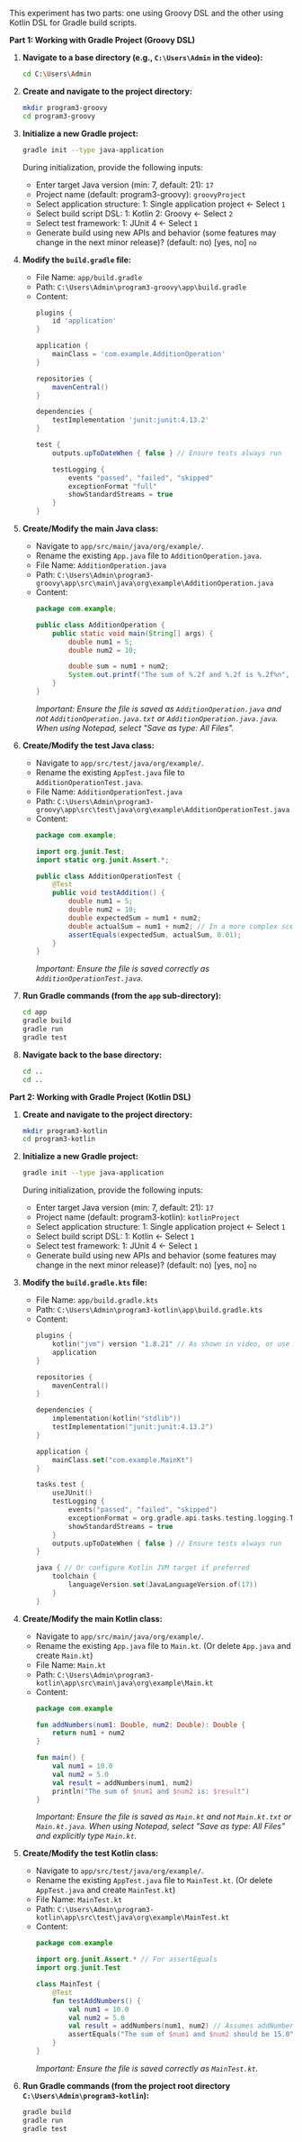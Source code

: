 This experiment has two parts: one using Groovy DSL and the other using Kotlin DSL for Gradle build scripts.

**Part 1: Working with Gradle Project (Groovy DSL)**

1.  **Navigate to a base directory (e.g., `C:\Users\Admin` in the video):**
    ```bash
    cd C:\Users\Admin
    ```

2.  **Create and navigate to the project directory:**
    ```bash
    mkdir program3-groovy
    cd program3-groovy
    ```

3.  **Initialize a new Gradle project:**
    ```bash
    gradle init --type java-application
    ```
    During initialization, provide the following inputs:
    *   Enter target Java version (min: 7, default: 21): `17`
    *   Project name (default: program3-groovy): `groovyProject`
    *   Select application structure:
        1: Single application project  <- Select `1`
    *   Select build script DSL:
        1: Kotlin
        2: Groovy                      <- Select `2`
    *   Select test framework:
        1: JUnit 4                     <- Select `1`
    *   Generate build using new APIs and behavior (some features may change in the next minor release)? (default: no) \[yes, no] `no`

4.  **Modify the `build.gradle` file:**
    *   File Name: `app/build.gradle`
    *   Path: `C:\Users\Admin\program3-groovy\app\build.gradle`
    *   Content:
        ```groovy
        plugins {
            id 'application'
        }

        application {
            mainClass = 'com.example.AdditionOperation'
        }

        repositories {
            mavenCentral()
        }

        dependencies {
            testImplementation 'junit:junit:4.13.2'
        }

        test {
            outputs.upToDateWhen { false } // Ensure tests always run

            testLogging {
                events "passed", "failed", "skipped"
                exceptionFormat "full"
                showStandardStreams = true
            }
        }
        ```

5.  **Create/Modify the main Java class:**
    *   Navigate to `app/src/main/java/org/example/`.
    *   Rename the existing `App.java` file to `AdditionOperation.java`.
    *   File Name: `AdditionOperation.java`
    *   Path: `C:\Users\Admin\program3-groovy\app\src\main\java\org\example\AdditionOperation.java`
    *   Content:
        ```java
        package com.example;

        public class AdditionOperation {
            public static void main(String[] args) {
                double num1 = 5;
                double num2 = 10;

                double sum = num1 + num2;
                System.out.printf("The sum of %.2f and %.2f is %.2f%n", num1, num2, sum);
            }
        }
        ```
        *Important: Ensure the file is saved as `AdditionOperation.java` and not `AdditionOperation.java.txt` or `AdditionOperation.java.java`. When using Notepad, select "Save as type: All Files".*

6.  **Create/Modify the test Java class:**
    *   Navigate to `app/src/test/java/org/example/`.
    *   Rename the existing `AppTest.java` file to `AdditionOperationTest.java`.
    *   File Name: `AdditionOperationTest.java`
    *   Path: `C:\Users\Admin\program3-groovy\app\src\test\java\org\example\AdditionOperationTest.java`
    *   Content:
        ```java
        package com.example;

        import org.junit.Test;
        import static org.junit.Assert.*;

        public class AdditionOperationTest {
            @Test
            public void testAddition() {
                double num1 = 5;
                double num2 = 10;
                double expectedSum = num1 + num2;
                double actualSum = num1 + num2; // In a more complex scenario, this would call a method from AdditionOperation
                assertEquals(expectedSum, actualSum, 0.01);
            }
        }
        ```
        *Important: Ensure the file is saved correctly as `AdditionOperationTest.java`.*

7.  **Run Gradle commands (from the `app` sub-directory):**
    ```bash
    cd app
    gradle build
    gradle run
    gradle test
    ```

8.  **Navigate back to the base directory:**
    ```bash
    cd ..
    cd ..
    ```

**Part 2: Working with Gradle Project (Kotlin DSL)**

1.  **Create and navigate to the project directory:**
    ```bash
    mkdir program3-kotlin
    cd program3-kotlin
    ```

2.  **Initialize a new Gradle project:**
    ```bash
    gradle init --type java-application
    ```
    During initialization, provide the following inputs:
    *   Enter target Java version (min: 7, default: 21): `17`
    *   Project name (default: program3-kotlin): `kotlinProject`
    *   Select application structure:
        1: Single application project  <- Select `1`
    *   Select build script DSL:
        1: Kotlin                      <- Select `1`
    *   Select test framework:
        1: JUnit 4                     <- Select `1`
    *   Generate build using new APIs and behavior (some features may change in the next minor release)? (default: no) \[yes, no] `no`

3.  **Modify the `build.gradle.kts` file:**
    *   File Name: `app/build.gradle.kts`
    *   Path: `C:\Users\Admin\program3-kotlin\app\build.gradle.kts`
    *   Content:
        ```kotlin
        plugins {
            kotlin("jvm") version "1.8.21" // As shown in video, or use a current stable version
            application
        }

        repositories {
            mavenCentral()
        }

        dependencies {
            implementation(kotlin("stdlib"))
            testImplementation("junit:junit:4.13.2")
        }

        application {
            mainClass.set("com.example.MainKt")
        }

        tasks.test {
            useJUnit()
            testLogging {
                events("passed", "failed", "skipped")
                exceptionFormat = org.gradle.api.tasks.testing.logging.TestExceptionFormat.FULL
                showStandardStreams = true
            }
            outputs.upToDateWhen { false } // Ensure tests always run
        }

        java { // Or configure Kotlin JVM target if preferred
            toolchain {
                languageVersion.set(JavaLanguageVersion.of(17))
            }
        }
        ```

4.  **Create/Modify the main Kotlin class:**
    *   Navigate to `app/src/main/java/org/example/`.
    *   Rename the existing `App.java` file to `Main.kt`. (Or delete `App.java` and create `Main.kt`)
    *   File Name: `Main.kt`
    *   Path: `C:\Users\Admin\program3-kotlin\app\src\main\java\org\example\Main.kt`
    *   Content:
        ```kotlin
        package com.example

        fun addNumbers(num1: Double, num2: Double): Double {
            return num1 + num2
        }

        fun main() {
            val num1 = 10.0
            val num2 = 5.0
            val result = addNumbers(num1, num2)
            println("The sum of $num1 and $num2 is: $result")
        }
        ```
        *Important: Ensure the file is saved as `Main.kt` and not `Main.kt.txt` or `Main.kt.java`. When using Notepad, select "Save as type: All Files" and explicitly type `Main.kt`.*

5.  **Create/Modify the test Kotlin class:**
    *   Navigate to `app/src/test/java/org/example/`.
    *   Rename the existing `AppTest.java` file to `MainTest.kt`. (Or delete `AppTest.java` and create `MainTest.kt`)
    *   File Name: `MainTest.kt`
    *   Path: `C:\Users\Admin\program3-kotlin\app\src\test\java\org\example\MainTest.kt`
    *   Content:
        ```kotlin
        package com.example

        import org.junit.Assert.* // For assertEquals
        import org.junit.Test

        class MainTest {
            @Test
            fun testAddNumbers() {
                val num1 = 10.0
                val num2 = 5.0
                val result = addNumbers(num1, num2) // Assumes addNumbers is accessible, e.g., top-level in the same package
                assertEquals("The sum of $num1 and $num2 should be 15.0", 15.0, result, 0.001)
            }
        }
        ```
        *Important: Ensure the file is saved correctly as `MainTest.kt`.*

6.  **Run Gradle commands (from the project root directory `C:\Users\Admin\program3-kotlin`):**
    ```bash
    gradle build
    gradle run
    gradle test
    ```
